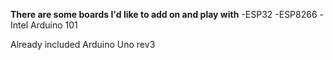 **There are some boards I'd like to add on and play with**
-ESP32
-ESP8266
-Intel Arduino 101

Already included Arduino Uno rev3
